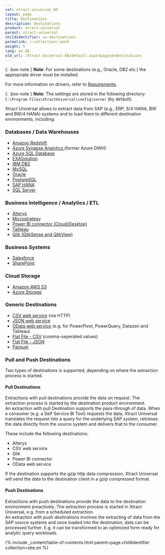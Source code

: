 ```yaml
---
ref: xtract-universal-05
layout: page
title: Destinations
description: Destinations
product: xtract-universal
parent: xtract-universal
childidentifier: xu-destinations
permalink: /:collection/:path
weight: 5
lang: en_GB
old_url: /Xtract-Universal-EN/default.aspx?pageid=destinations
---
```


{: .box-note }
**Note**: For some destinations (e.g., Oracle, DB2 etc.) the appropriate driver must be installed. 

For more information on drivers, refer to [Requirements](./introduction/requirements).

{: .box-note }
**Note**: The settings are stored in the following directory: `C:\Program Files\XtractUniversal\config\server` (by default).

Xtract Universal allows to extract data from SAP (e.g., ERP, S/4 HANA, BW and BW/4 HANA) systems and to load them to different destination environments, including:  

### Databases / Data Warehouses

- [Amazon Redshift](./xu-destinations/amzon-redshift) 
- [Azure Synapse Analytics ](./xu-destinations/azure-dwh) (former Azure DWH)
- [Azure SQL Database](./xu-destinations/microsoft-sql-server) 
- [EXASolution](./xu-destinations/exasol) 
- [IBM DB2](./xu-destinations/ibm-db2) 
- [MySQL](./xu-destinations/mysql) 
- [Oracle](./xu-destinations/oracle) 
- [PostgreSQL](./xu-destinations/postgreSQL)
- [SAP HANA](./xu-destinations/sap-hana) 
- [SQL Server](./xu-destinations/microsoft-sql-server) 


### Business Intelligence / Analytics / ETL

- [Alteryx](./xu-destinations/alteryx) 
- [Microstrategy](./xu-destinations/microstrategy)
- [Power BI connector (Cloud/Desktop)](./xu-destinations/Power-BI-Connector) 
- [Tableau](./xu-destinations/tableau) 
- [Qlik (QlikSense and QlikView)](./xu-destinations/qliksense-qlikview) 

### Business Systems

- [Salesforce](./xu-destinations/salesforce) 
- [SharePoint](./xu-destinations/sharepoint) 

### Cloud Storage

- [Amazon AWS S3](./xu-destinations/amazon-aws-s3)
- [Azure Storage](./xu-destinations/azure-storage) 

### Generic Destinations

- [CSV web service](./xu-destinations/csv-via-http) (via HTTP)
- [JSON web service](./xu-destinations/json-via-http)
- [OData web service](./xu-destinations/odata)  (e.g. for PowerPivot, PowerQuery, Datazen and Tableau)      
- [Flat File - CSV](./xu-destinations/csv-flat-file)  (comma-seperated values)
- [Flat File - JSON](./xu-destinations/json-flat-file)
- [Parquet](./xu-destinations/parquet)
            
            
### Pull and Push Destinations

Two types of destinations is supported, depending on where the extraction process is started.  

#### Pull Destinations

Extractions with pull destinations provide the data on request. The extraction process is started by the destination product environment. <br>
An extraction with  pull Destination supports the pass-through of data. When a consumer (e.g. a Self Service BI Tool) requests the data, 
Xtract Universal translates the request into a query for the underlying SAP system, retrieves the data directly from the source system and delivers that to the consumer.

These include the following destinations: 
- Alteryx
- CSV web service
- Qlik
- Power BI connector
- OData web service

If the destination supports the gzip http data compression, Xtract Universal will send the data to the destination client in a gzip compressed format.
           

#### Push Destinations

Extractions with push destinations provide the data to the destination environment proactively. The extraction process is started in Xtract Universal, e.g. from a scheduled extraction. <br>
An extraction with push destinations involves the extracting of data from the SAP source systems and once loaded into the destination, data can be processed further. E.g. it can be transformed to an optimized form ready for analytic query workloads.


{% include _content/table-of-contents.html parent=page.childidentifier collection=site.en %}

